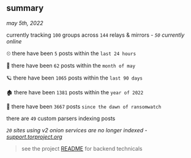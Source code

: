 
## summary
_may 5th, 2022_

currently tracking `100` groups across `144` relays & mirrors - _`50` currently online_

⏲ there have been `5` posts within the `last 24 hours`

🦈 there have been `62` posts within the `month of may`

🪐 there have been `1065` posts within the `last 90 days`

🏚 there have been `1381` posts within the `year of 2022`

🦕 there have been `3667` posts `since the dawn of ransomwatch`

there are `49` custom parsers indexing posts

_`20` sites using v2 onion services are no longer indexed - [support.torproject.org](https://support.torproject.org/onionservices/v2-deprecation/)_

> see the project [README](https://github.com/thetanz/ransomwatch#ransomwatch--) for backend technicals

